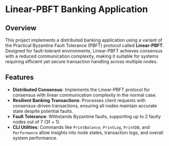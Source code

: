 # Linear-PBFT Banking Application

## Overview
This project implements a distributed banking application using a variant of the Practical Byzantine Fault Tolerance (PBFT) protocol called **Linear-PBFT**. Designed for fault-tolerant environments, Linear-PBFT achieves consensus with a reduced communication complexity, making it suitable for systems requiring efficient yet secure transaction handling across multiple nodes.

## Features
- **Distributed Consensus**: Implements the Linear-PBFT protocol for consensus with linear communication complexity in the normal case.
- **Resilient Banking Transactions**: Processes client requests with consensus-driven transactions, ensuring all nodes maintain accurate state despite potential faults.
- **Fault Tolerance**: Withstands Byzantine faults, supporting up to 2 faulty nodes out of 7 (3f + 1).
- **CLI Utilities**: Commands like `PrintBalance`, `PrintLog`, `PrintDB`, and `Performance` allow insights into node states, transaction logs, and overall system performance.
